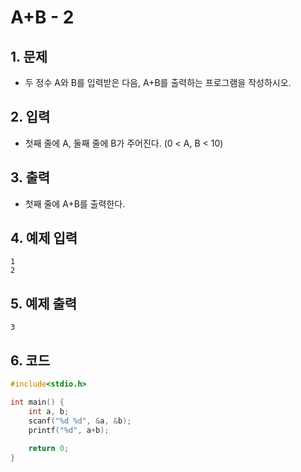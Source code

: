 # A+B - 2

## 1. 문제

- 두 정수 A와 B를 입력받은 다음, A+B를 출력하는 프로그램을 작성하시오.

## 2. 입력
- 첫째 줄에 A, 둘째 줄에 B가 주어진다. (0 < A, B < 10)

## 3. 출력

- 첫째 줄에 A+B를 출력한다.


## 4. 예제 입력
```
1
2
```

## 5. 예제 출력
```
3
```

## 6. 코드

```c++
#include<stdio.h>

int main() {
    int a, b;
    scanf("%d %d", &a, &b);
    printf("%d", a+b);
    
    return 0;
}
```
